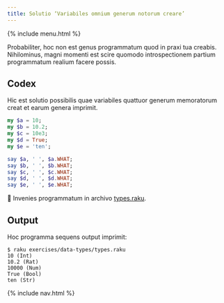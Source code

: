 ```yaml
---
title: Solutio ‘Variabiles omnium generum notorum creare’
---
```


{% include menu.html %}

Probabiliter, hoc non est genus programmatum quod in praxi tua creabis. Nihilominus, magni momenti est scire quomodo introspectionem partium programmatum realium facere possis.

## Codex

Hic est solutio possibilis quae variabiles quattuor generum memoratorum creat et earum genera imprimit.

```raku
my $a = 10;
my $b = 10.2;
my $c = 10e3;
my $d = True;
my $e = 'ten';

say $a, ' ', $a.WHAT;
say $b, ' ', $b.WHAT;
say $c, ' ', $c.WHAT;
say $d, ' ', $d.WHAT;
say $e, ' ', $e.WHAT;
```

🦋 Invenies programmatum in archivo [types.raku](https://github.com/ash/raku-course/blob/master/exercises/typed-variables/types.raku).

## Output

Hoc programma sequens output imprimit:

```console
$ raku exercises/data-types/types.raku
10 (Int)
10.2 (Rat)
10000 (Num)
True (Bool)
ten (Str)
```

{% include nav.html %}